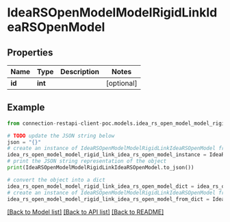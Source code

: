 # IdeaRSOpenModelModelRigidLinkIdeaRSOpenModel


## Properties

Name | Type | Description | Notes
------------ | ------------- | ------------- | -------------
**id** | **int** |  | [optional] 

## Example

```python
from connection-restapi-client-poc.models.idea_rs_open_model_model_rigid_link_idea_rs_open_model import IdeaRSOpenModelModelRigidLinkIdeaRSOpenModel

# TODO update the JSON string below
json = "{}"
# create an instance of IdeaRSOpenModelModelRigidLinkIdeaRSOpenModel from a JSON string
idea_rs_open_model_model_rigid_link_idea_rs_open_model_instance = IdeaRSOpenModelModelRigidLinkIdeaRSOpenModel.from_json(json)
# print the JSON string representation of the object
print(IdeaRSOpenModelModelRigidLinkIdeaRSOpenModel.to_json())

# convert the object into a dict
idea_rs_open_model_model_rigid_link_idea_rs_open_model_dict = idea_rs_open_model_model_rigid_link_idea_rs_open_model_instance.to_dict()
# create an instance of IdeaRSOpenModelModelRigidLinkIdeaRSOpenModel from a dict
idea_rs_open_model_model_rigid_link_idea_rs_open_model_from_dict = IdeaRSOpenModelModelRigidLinkIdeaRSOpenModel.from_dict(idea_rs_open_model_model_rigid_link_idea_rs_open_model_dict)
```
[[Back to Model list]](../README.md#documentation-for-models) [[Back to API list]](../README.md#documentation-for-api-endpoints) [[Back to README]](../README.md)


